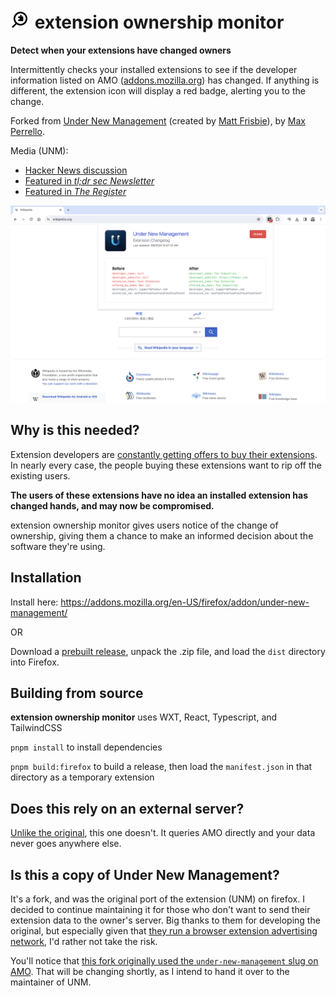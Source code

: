 # ![extension ownership monitor logo](/other_assets/logo-32.png) extension ownership monitor

**Detect when your extensions have changed owners**

Intermittently checks your installed extensions to see if the developer information listed on AMO ([addons.mozilla.org](https://addons.mozilla.org)) has changed. If anything is different, the extension icon will display a red badge, alerting you to the change.

Forked from [Under New Management](https://github.com/classvsoftware/under-new-management) (created by [Matt Frisbie](https://www.mattfriz.com/)), by [Max Perrello](https://max.bio).

Media (UNM):

- [Hacker News discussion](https://news.ycombinator.com/item?id=39620060)
- [Featured in *tl;dr sec Newsletter*](https://tldrsec.com/p/tldr-sec-221)
- [Featured in *The Register*](https://www.theregister.com/2024/03/07/chrome_extension_changes/)

![under new management screenshot](/other_assets/unm-screenshot-1280x800.png)

## Why is this needed?

Extension developers are [constantly getting offers to buy their extensions](https://github.com/extesy/hoverzoom/discussions/670). In nearly every case, the people buying these extensions want to rip off the existing users.

**The users of these extensions have no idea an installed extension has changed hands, and may now be compromised.**

extension ownership monitor gives users notice of the change of ownership, giving them a chance to make an informed decision about the software they're using.

## Installation

Install here: https://addons.mozilla.org/en-US/firefox/addon/under-new-management/

OR

Download a [prebuilt release](https://github.com/maxtheaxe/under-new-management-firefox/releases), unpack the .zip file, and load the `dist` directory into Firefox.

## Building from source

**extension ownership monitor** uses WXT, React, Typescript, and TailwindCSS

`pnpm install` to install dependencies

`pnpm build:firefox` to build a release, then load the `manifest.json` in that directory as a temporary extension

## Does this rely on an external server?

[Unlike the original](https://github.com/classvsoftware/under-new-management/issues/3#issuecomment-1997085580), this one doesn't. It queries AMO directly and your data never goes anywhere else.

## Is this a copy of Under New Management?

It's a fork, and was the original port of the extension (UNM) on firefox. I decided to continue maintaining it for those who don't want to send their extension data to the owner's server. Big thanks to them for developing the original, but especially given that [they run a browser extension advertising network](https://www.extensionboost.com), I'd rather not take the risk.

You'll notice that [this fork originally used the `under-new-management` slug on AMO](https://archive.is/veeJD). That will be changing shortly, as I intend to hand it over to the maintainer of UNM.
